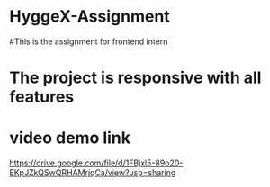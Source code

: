 ﻿# HyggeX-Assignment
#This is the assignment for frontend intern
# The project is responsive with all features
# video demo link  
https://drive.google.com/file/d/1FBjxl5-89o20-EKpJZkQSwQRHAMrjqCa/view?usp=sharing
